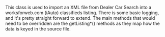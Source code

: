 This class is used to import an XML file from Dealer Car Search into a worksforweb.com (iAuto) classifieds listing.  There is some basic logging, and it's pretty straight forward to extend.  The main methods that would need to be overridden are the getListing*() methods as they map how the data is keyed in the source file.

